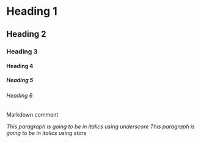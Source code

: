 <!-- Heading -->
# Heading 1
## Heading 2
### Heading 3
#### Heading 4
##### Heading 5
###### Heading 6
Markdown comment
<!-- Italics-->
_This paragraph is going to be in italics using underscore_
*This paragraph is going to be in italics using stars*
